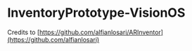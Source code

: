 # InventoryPrototype-VisionOS


Credits to [https://github.com/alfianlosari/ARInventor](https://github.com/alfianlosari)
